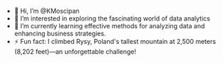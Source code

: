 - 👋 Hi, I’m @KMoscipan
- 👀 I’m interested in exploring the fascinating world of data analytics
- 🌱 I’m currently learning effective methods for analyzing data and enhancing business strategies.
- ⚡ Fun fact: I climbed Rysy, Poland's tallest mountain at 2,500 meters (8,202 feet)—an unforgettable challenge!

<!---
KMoscipan/KMoscipan is a ✨ special ✨ repository because its `README.md` (this file) appears on your GitHub profile.
You can click the Preview link to take a look at your changes.
--->
